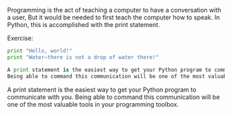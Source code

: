 Programming is the act of teaching a computer to have a conversation with a user, 
But it would be needed to first teach the computer how to speak. 
In Python, this is accomplished with the print statement.

Exercise: 

```python
print "Hello, world!"
print "Water—there is not a drop of water there!"

A print statement is the easiest way to get your Python program to communicate with you. 
Being able to command this communication will be one of the most valuable tools in your programming toolbox.
```

A print statement is the easiest way to get your Python program to communicate with you. 
Being able to command this communication will be one of the most valuable tools in your programming toolbox.
